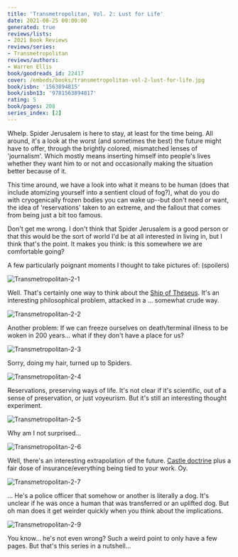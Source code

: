 ```yaml
---
title: 'Transmetropolitan, Vol. 2: Lust for Life'
date: 2021-08-25 00:00:00
generated: true
reviews/lists:
- 2021 Book Reviews
reviews/series:
- Transmetropolitan
reviews/authors:
- Warren Ellis
book/goodreads_id: 22417
cover: /embeds/books/transmetropolitan-vol-2-lust-for-life.jpg
book/isbn: '1563894815'
book/isbn13: '9781563894817'
rating: 5
book/pages: 208
series_index: [2]
---
```

Whelp. Spider Jerusalem is here to stay, at least for the time being. All around, it's a look at the worst (and sometimes the best) the future might have to offer, through the brightly colored, mismatched lenses of 'journalism'. Which mostly means inserting himself into people's lives whether they want him to or not and occasionally making the situation better because of it.  

This time around, we have a look into what it means to be human (does that include atomizing yourself into a sentient cloud of fog?), what do you do with cryogenically frozen bodies you can wake up--but don't need or want, the idea of 'reservations' taken to an extreme, and the fallout that comes from being just a bit too famous.  

<!--more-->

Don't get me wrong. I don't think that Spider Jerusalem is a good person or that this would be the sort of world I'd be at all interested in living in, but I think that's the point. It makes you think: is this somewhere we are comfortable going?  

A few particularly poignant moments I thought to take pictures of: (spoilers)  

![Transmetropolitan-2-1](/embeds/books/attachments/transmetropolitan-2-1.png)  

Well. That's certainly one way to think about the [Ship of Theseus](https://en.wikipedia.org/wiki/Ship_of_Theseus). It's an interesting philosophical problem, attacked in a ... somewhat crude way.  

![Transmetropolitan-2-2](/embeds/books/attachments/transmetropolitan-2-2.png)  

Another problem: If we can freeze ourselves on death/terminal illness to be woken in 200 years... what if they don't have a place for us?  

![Transmetropolitan-2-3](/embeds/books/attachments/transmetropolitan-2-3.png)  

Sorry, doing my hair, turned up to Spiders.  

![Transmetropolitan-2-4](/embeds/books/attachments/transmetropolitan-2-4.png)  

Reservations, preserving ways of life. It's not clear if it's scientific, out of a sense of preservation, or just voyeurism. But it's still an interesting thought experiment.  

![Transmetropolitan-2-5](/embeds/books/attachments/transmetropolitan-2-5.png)  

Why am I not surprised...  

![Transmetropolitan-2-6](/embeds/books/attachments/transmetropolitan-2-6.png)  

Well, there's an interesting extrapolation of the future. [Castle doctrine](https://en.wikipedia.org/wiki/Castle_doctrine) plus a fair dose of insurance/everything being tied to your work. Oy.  

![Transmetropolitan-2-7](/embeds/books/attachments/transmetropolitan-2-7.png)  

... He's a police officer that somehow or another is literally a dog. It's unclear if he was once a human that was transferred or an uplifted dog. But oh man does it get weirder quickly when you think about the implications.  

![Transmetropolitan-2-9](/embeds/books/attachments/transmetropolitan-2-9.png)  

You know... he's not even wrong? Such a weird point to only have a few pages. But that's this series in a nutshell...